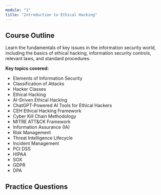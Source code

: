 ```yaml
---
module: "1"
title: "Introduction to Ethical Hacking"
---
```


## Course Outline

Learn the fundamentals of key issues in the information security world, including the basics of ethical hacking, information security controls, relevant laws, and standard procedures.

**Key topics covered:**

- Elements of Information Security
- Classification of Attacks
- Hacker Classes
- Ethical Hacking
- AI-Driven Ethical Hacking
- ChatGPT-Powered AI Tools for Ethical Hackers
- CEH Ethical Hacking Framework
- Cyber Kill Chain Methodology
- MITRE ATT&CK Framework
- Information Assurance (IA)
- Risk Management
- Threat Intelligence Lifecycle
- Incident Management
- PCI DSS
- HIPAA
- SOX
- GDPR
- DPA

## Practice Questions
